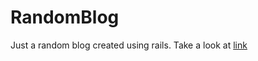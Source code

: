 # RandomBlog
Just a random blog created using rails.
Take a look at [link](https://salasc2-blog.herokuapp.com/ "Salasc2-blog")
